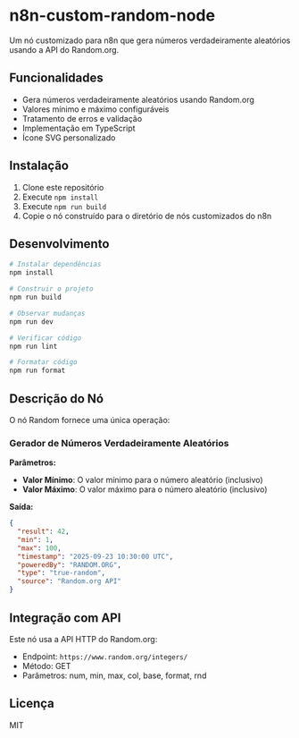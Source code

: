 # n8n-custom-random-node

Um nó customizado para n8n que gera números verdadeiramente aleatórios usando a API do Random.org.

## Funcionalidades

- Gera números verdadeiramente aleatórios usando Random.org
- Valores mínimo e máximo configuráveis
- Tratamento de erros e validação
- Implementação em TypeScript
- Ícone SVG personalizado

## Instalação

1. Clone este repositório
2. Execute `npm install`
3. Execute `npm run build`
4. Copie o nó construído para o diretório de nós customizados do n8n

## Desenvolvimento

```bash
# Instalar dependências
npm install

# Construir o projeto
npm run build

# Observar mudanças
npm run dev

# Verificar código
npm run lint

# Formatar código
npm run format
```

## Descrição do Nó

O nó Random fornece uma única operação:

### Gerador de Números Verdadeiramente Aleatórios

**Parâmetros:**
- **Valor Mínimo**: O valor mínimo para o número aleatório (inclusivo)
- **Valor Máximo**: O valor máximo para o número aleatório (inclusivo)

**Saída:**
```json
{
  "result": 42,
  "min": 1,
  "max": 100,
  "timestamp": "2025-09-23 10:30:00 UTC",
  "poweredBy": "RANDOM.ORG",
  "type": "true-random",
  "source": "Random.org API"
}
```

## Integração com API

Este nó usa a API HTTP do Random.org:
- Endpoint: `https://www.random.org/integers/`
- Método: GET
- Parâmetros: num, min, max, col, base, format, rnd

## Licença

MIT
